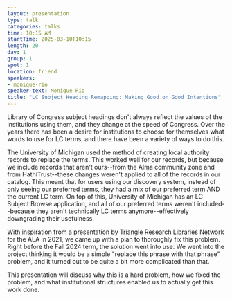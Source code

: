 ```yaml
---
layout: presentation
type: talk
categories: talks
time: 10:15 AM
startTime: 2025-03-10T10:15 
length: 20
day: 1
group: 1
spot: 1
location: friend
speakers:
- monique-rio
speaker-text: Monique Rio
title: "LC Subject Heading Remapping: Making Good on Good Intentions"
---
```

Library of Congress subject headings don't always reflect the values of the institutions using them, and they change at the speed of Congress. Over the years there has been a desire for institutions to choose for themselves what words to use for LC terms, and there have been a variety of ways to do this.

The University of Michigan used the method of creating local authority records to replace the terms. This worked well for our records, but because we include records that aren't ours--from the Alma community zone and from HathiTrust--these changes weren't applied to all of the records in our catalog. This meant that for users using our discovery system, instead of only seeing our preferred terms, they had a mix of our preferred term AND the current LC term. On top of this, University of Michigan has an LC Subject Browse application, and all of our preferred terms weren't included--because they aren't technically LC terms anymore--effectively downgrading their usefulness. 

With inspiration from a presentation by Triangle Research Libraries Network for the ALA in 2021, we came up with a plan to thoroughly fix this problem. Right before the Fall 2024 term, the solution went into use. We went into the project thinking it would be a simple "replace this phrase with that phrase" problem, and it turned out to be quite a bit more complicated than that.

This presentation will discuss why this is a hard problem, how we fixed the problem, and what institutional structures enabled us to actually get this work done.
